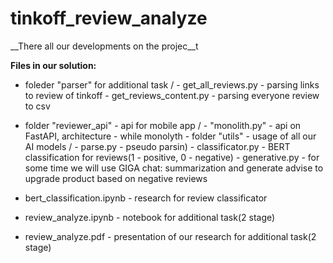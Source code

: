 # tinkoff_review_analyze
__There all our developments on the projec__t

**Files in our solution:**

- foleder "parser" for additional task /
      - get_all_reviews.py - parsing links to review of tinkoff
      - get_reviews_content.py - parsing everyone review to csv

- folder "reviewer_api" - api for mobile app /
      - "monolith.py" - api on FastAPI, architecture - while monolyth
      - folder "utils" - usage of all our AI models /
            - parse.py - pseudo parsin)
            - classificator.py - BERT classification for reviews(1 - positive, 0 - negative)
            - generative.py - for some time we will use GIGA chat: summarization and generate advise to upgrade product based on negative reviews

- bert_classification.ipynb - research for review classificator
- review_analyze.ipynb - notebook for additional task(2 stage)
- review_analyze.pdf - presentation of our research for additional task(2 stage)
            
